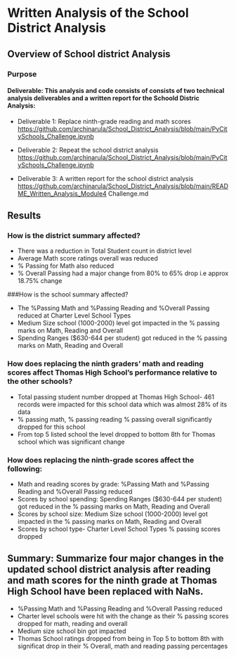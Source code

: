 # Written Analysis of the School District Analysis

## Overview of School district Analysis


### Purpose
#### Deliverable: This analysis and code consists of consists of two technical analysis deliverables and a written report for the Schoold Distric Analysis:
- Deliverable 1: Replace ninth-grade reading and math scores
https://github.com/archinarula/School_District_Analysis/blob/main/PyCitySchools_Challenge.ipynb

- Deliverable 2: Repeat the school district analysis
https://github.com/archinarula/School_District_Analysis/blob/main/PyCitySchools_Challenge.ipynb

- Deliverable 3: A written report for the school district analysis 
https://github.com/archinarula/School_District_Analysis/blob/main/README_Written_Analysis_Module4 Challenge.md

## Results

### How is the district summary affected?
- There was a reduction in Total Student count in district level
- Average Math score ratings overall was reduced
- % Passing for Math also reduced
- % Overall Passing had a major change from 80% to 65% drop i.e approx 18.75% change

###How is the school summary affected?
- The %Passing Math and %Passing Reading and %Overall Passing reduced at Charter Level School Types
- Medium Size school (1000-2000) level got impacted in the % passing marks on Math, Reading and Overall
- Spending Ranges ($630-644 per student) got reduced in the % passing marks on Math, Reading and Overall

### How does replacing the ninth graders’ math and reading scores affect Thomas High School’s performance relative to the other schools?
- Total passing student number dropped at Thomas High School- 461 records were impacted for this school data which was almost 28% of its data
-  % passing math, % passing reading % passing overall significantly dropped for this school
- From top 5 listed school the level dropped to bottom 8th for Thomas school which was significant change

### How does replacing the ninth-grade scores affect the following:
- Math and reading scores by grade: %Passing Math and %Passing Reading and %Overall Passing reduced
- Scores by school spending: Spending Ranges ($630-644 per student) got reduced in the % passing marks on Math, Reading and Overall
- Scores by school size: Medium Size school (1000-2000) level got impacted in the % passing marks on Math, Reading and Overall
- Scores by school type- Charter Level School Types % passing scores dropped


## Summary: Summarize four major changes in the updated school district analysis after reading and math scores for the ninth grade at Thomas High School have been replaced with NaNs.
-  %Passing Math and %Passing Reading and %Overall Passing reduced
- Charter level schools were hit with the change as their % passing scores dropped for math, reading and overall
- Medium size school bin got impacted
- Thomas School ratings dropped from being in Top 5 to bottom 8th with significat drop in their % Overall, math and reading passing percentages




